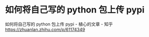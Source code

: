 # 如何将自己写的 python 包上传 pypi











如何将自己写的 python 包上传 pypi - 植心的文章 - 知乎 https://zhuanlan.zhihu.com/p/61174349










